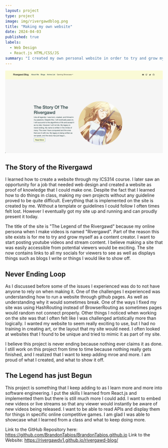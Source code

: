 ```yaml
---
layout: project
type: project
image: img/rivergawdblog.png
title: "Making my own website"
date: 2024-04-03
published: true
labels:
  - Web Design
  - React.js HTML/CSS/JS
summary: "I created my own personal website in order to try and grow myself as a content creator."
---
```


<img width="600px" class="w3-round" src="../img/rgb.png">

## The Story of the Rivergawd

I learned how to create a website through my ICS314 course. I later saw an opportunity for a job that needed web design and created a website as proof of knowledge that I could make one. Despite the fact that I learned how to do things in class, making my own projects without any guideline proved to be quite difficult. Everything that is implemented on the site is created by me. Without a template or guidelines I could follow I often times felt lost. However I eventually got my site up and running and can proudly present it today.

The title of the site is "The Legend of the Rivergawd" because my online persona when I make videos is named "Rivergawd". Part of the reason this site exists is for me to try and grow myself as a content creator. I want to start posting youtube videos and stream content. I believe making a site that was easily accessible from potential viewers would be exciting. The site now contains links to all my socials for viewers to see as well as displays things such as blogs I write or things I would like to show off. 

## Never Ending Loop

As I discussed before some of the issues I experienced was do to not have anyone to rely on when making it. One of the challenges I experienced was understanding how to run a website through github pages. As well as understanding why it would sometimes break. One of the ways I fixed my site was using HashRouting instead of BrowserRouting as sometimes pages would random not connect properly. Other things I noticed when working on the site was that I often felt like I was challenged artistically more than logically. I wanted my website to seem really exciting to use, but I had no training in creating art, or the layout that my site would need. I often looked at websites that I found to be unique and tried to mimic it as part of my site. 

I believe this project is never ending because nothing ever claims it as done. I still work on this project from time to time because nothing really gets finished, and I realized that I want to keep adding mroe and more. I am proud of what I created, and what to show it off.

## The Legend has just Begun

This project is something that I keep adding to as I learn more and more into software engineering. I put the skills I learned from React.js and implemented them but there is still much more I could add. I want to embed new videos or live streams so that any viewer would instantly be aware of new videos being released. I want to be able to read APIs and display them for things in specific online competitive games. I am glad I was able to showcase what I learned from a class and what to keep doing more. 

Link to the GitHub Repository here: https://github.com/BrandonTabios/BrandonTabios.github.io
Link to the Website: https://rivergawdv1.github.io/rivergawd-blog/


